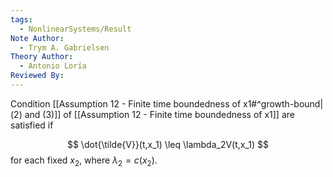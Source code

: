 ```yaml
---
tags:
  - NonlinearSystems/Result
Note Author:
  - Trym A. Gabrielsen
Theory Author:
  - Antonio Loría
Reviewed By:
---
```

Condition [[Assumption 12 - Finite time boundedness of x1#^growth-bound|(2) and (3)]] of [[Assumption 12 - Finite time boundedness of x1]] are satisfied if 

$$ \dot{\tilde{V}}(t,x_1) \leq \lambda_2V(t,x_1) $$
for each fixed $x_2$, where $\lambda_2 = c(x_2)$.